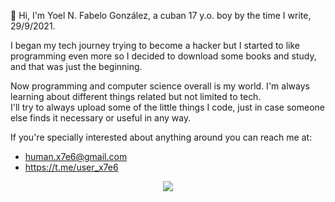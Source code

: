 👋 Hi, I'm Yoel N. Fabelo González, a cuban 17 y.o. boy by the time I write, 29/9/2021.

I began my tech journey trying to become a hacker but I started to like programming even more so I decided to download some books and study, and that was just the beginning.

Now programming and computer science overall is my world.
I'm always learning about different things related but not limited to tech.
<br>I'll try to always upload some of the little things I code, just in case someone else finds it necessary or useful in any way.

If you're specially interested about anything around you can reach me at:
- human.x7e6@gmail.com
- https://t.me/user_x7e6

<p align="center">
  <a href="https://skillicons.dev">
    <img src="https://skillicons.dev/icons?i=azure,bash,bitbucket,c,cs,dart,debian,docker,dotnet,flutter,git,githubactions,java,javascript,linux,mysql,py,selenium&perline=6" />
  </a>
</p>
